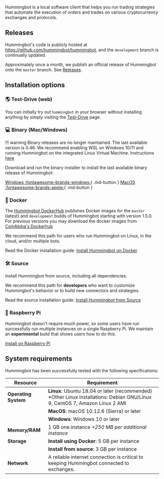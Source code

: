 Hummingbot is a local software client that helps you run trading strategies that automate the execution of orders and trades on various cryptocurrency exchanges and protocols.

## Releases

Hummingbot's code is publicly hosted at https://github.com/hummingbot/hummingbot, and the `development` branch is continually updated. 

Approximately once a month, we publish an official release of Hummingbot onto the `master` branch. See [Releases](https://github.com/hummingbot/hummingbot/releases).

## Installation options

### 🌎 Test-Drive (web)

You can initially try out `hummingbot` in your browser without installing anything by simply visiting the
[Test-Drive](https://hummingbot.io/en/test-drive/) page.

### 💻 Binary (Mac/Windows)

!!! warning
    Binary releases are no longer maintained. The last available version is 0.46.
    We recommend enabling WSL on Windows 10/11 and running Hummingbot on the integrated Linux Virtual Machine. Instructions [here](/installation/docker/#install-wsl)

Download and run the binary installer to install the last available binary release of Hummingbot:

[Windows :fontawesome-brands-windows:](https://dist.hummingbot.io/hummingbot_v0.46.0_setup.exe){ .md-button } [MacOS :fontawesome-brands-apple:](https://dist.hummingbot.io/hummingbot_v0.46.0.dmg){ .md-button }

### 🐳 Docker

The [Hummingbot DockerHub](https://hub.docker.com/r/hummingbot/hummingbot) publishes Docker images for the `master` (latest) and `development` builds of Hummingbot starting with version 1.5.0. For previous versions you may download the docker images from [CoinAlpha's Dockerhub](https://hub.docker.com/r/coinalpha/hummingbot) 

We recommend this path for users who run Hummingbot on Linux, in the cloud, and/or multiple bots.

Read the Docker installation guide: [Install Hummingbot on Docker](./docker)

### 🛠️ Source

Install Hummingbot from source, including all dependencies.

We recommend this path for **developers** who want to customize Hummingbot's behavior or to build new connectors and strategies.

Read the source installation guide: [Install Hummingbot from Source](./source)

### 🍓 Raspberry Pi

Hummingbot doesn't require much power, so some users have run successfully run multiple instances on a single Raspberry Pi. We maintain an **experimental** build that shows users how to do this.

[Install on Raspberry Pi](./raspberry-pi)

## System requirements

Hummingbot has been successfully tested with the following specifications:

| Resource             | Requirement                                                                                                                  |
| -------------------- | ---------------------------------------------------------------------------------------------------------------------------- |
| **Operating System** | **Linux**: Ubuntu 18.04 or later (recommended) \*Other Linux installations: Debian GNU/Linux 9, CentOS 7, Amazon Linux 2 AMI |
|                      | **MacOS**: macOS 10.12.6 (Sierra) or later                                                                                   |
|                      | **Windows**: Windows 10 or later                                                                                             |
| **Memory/RAM**       | 1 GB one instance _+250 MB per additional instance_                                                                          |
| **Storage**          | **Install using Docker**: 5 GB per instance                                                                                  |
|                      | **Install from source**: 3 GB per instance                                                                                   |
| **Network**          | A reliable internet connection is critical to keeping Hummingbot connected to exchanges.                                     |
